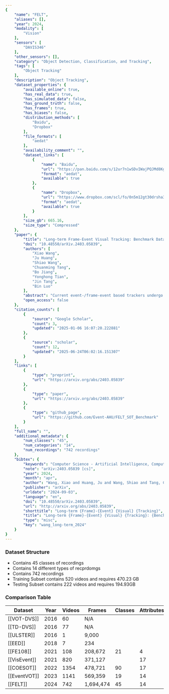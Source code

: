 ```yaml
---
{
    "name": "FELT",
    "aliases": [],
    "year": 2024,
    "modality": [
        "Vision"
    ],
    "sensors": [
        "DAVIS346"
    ],
    "other_sensors": [],
    "category": "Object Detection, Classification, and Tracking",
    "tags": [
        "Object Tracking"
    ],
    "description": "Object Tracking",
    "dataset_properties": {
        "available_online": true,
        "has_real_data": true,
        "has_simulated_data": false,
        "has_ground_truth": false,
        "has_frames": true,
        "has_biases": false,
        "distribution_methods": [
            "Baidu",
            "Dropbox"
        ],
        "file_formats": [
            "aedat"
        ],
        "availability_comment": "",
        "dataset_links": [
            {
                "name": "Baidu",
                "url": "https://pan.baidu.com/s/12ur7n1wSDvIWajPQJMd8Kg?pwd=AHUT",
                "format": "aedat",
                "available": true
            },
            {
                "name": "Dropbox",
                "url": "https://www.dropbox.com/scl/fo/0n5m12gt30drsha30hgth/h?rlkey=20mpz2oh1etbv8cnsav01bhj5&dl=0",
                "format": "aedat",
                "available": true
            }
        ],
        "size_gb": 665.16,
        "size_type": "Compressed"
    },
    "paper": {
        "title": "Long-term Frame-Event Visual Tracking: Benchmark Dataset and Baseline",
        "doi": "10.48550/arXiv.2403.05839",
        "authors": [
            "Xiao Wang",
            "Ju Huang",
            "Shiao Wang",
            "Chuanming Tang",
            "Bo Jiang",
            "Yonghong Tian",
            "Jin Tang",
            "Bin Luo"
        ],
        "abstract": "Current event-/frame-event based trackers undergo evaluation on short term tracking datasets, however, the tracking of real-world scenarios involves long-term tracking, and the performance of existing tracking algorithms in these scenarios remains unclear. In this paper, we first propose a new long-term and large-scale frame-event single object tracking dataset, termed FELT. It contains742 videos and 1,594,474 RGB frames and event stream pairs and has become the largest frame-event tracking dataset to date. We re-train and evaluate 15 baseline trackers on our dataset for future works to compare. More importantly, we find that the RGB frames and event streams are naturally incomplete due to the influence of challenging factors and spatially sparse event flow. In response to this, we propose a novel associative memory Transformer network as a unified backbone by introducing modern Hopfield layers into multi-head self-attention blocks to fuse both RGB and event data. Extensive experiments on RGB-Event (FELT),RGB-Thermal (RGBT234, LasHeR), and RGB-Depth (DepthTrack) datasets fully validated the effectiveness of our model. The dataset and source code can befound at https://github.com/Event-AHU/FELT_SOT_Benchmark.",
        "open_access": false
    },
    "citation_counts": [
        {
            "source": "Google Scholar",
            "count": 3,
            "updated": "2025-01-06 16:07:20.222881"
        },
        {
            "source": "scholar",
            "count": 12,
            "updated": "2025-06-24T06:02:16.151307"
        }
    ],
    "links": [
        {
            "type": "preprint",
            "url": "https://arxiv.org/abs/2403.05839"
        },
        {
            "type": "paper",
            "url": "https://arxiv.org/abs/2403.05839"
        },
        {
            "type": "github_page",
            "url": "https://github.com/Event-AHU/FELT_SOT_Benchmark"
        }
    ],
    "full_name": "",
    "additional_metadata": {
        "num_classes": "45",
        "num_categories": "14",
        "num_recordings": "742 recordings"
    },
    "bibtex": {
        "keywords": "Computer Science - Artificial Intelligence, Computer Science - Computer Vision and Pattern Recognition, Computer Science - Neural and Evolutionary Computing",
        "note": "arXiv:2403.05839 [cs]",
        "year": 2024,
        "month": "apr",
        "author": "Wang, Xiao and Huang, Ju and Wang, Shiao and Tang, Chuanming and Jiang, Bo and Tian, Yonghong and Tang, Jin and Luo, Bin",
        "publisher": "arXiv",
        "urldate": "2024-09-03",
        "language": "en",
        "doi": "10.48550/arXiv.2403.05839",
        "url": "http://arxiv.org/abs/2403.05839",
        "shorttitle": "Long-term {Frame}-{Event} {Visual} {Tracking}",
        "title": "Long-term {Frame}-{Event} {Visual} {Tracking}: {Benchmark} {Dataset} and {Baseline}",
        "type": "misc",
        "key": "wang_long-term_2024"
    }
}
---
```


### Dataset Structure

- Contains 45 classes of recordings
- Contains 14 different types of recprdomgs
- Contains 742 recordings
- Training Subset contains 520 videos and requires 470.23 GB
- Testing Subset contains 222 videos and requires 194.93GB

### Comparison Table

| Dataset        | Year | Videos | Frames    | Classes | Attributes | Resolution | Absent | Frame | Reality | LT  | Public |
| -------------- | ---- | ------ | --------- | ------- | ---------- | ---------- | ------ | ----- | ------- | --- | ------ |
| \[[VOT-DVS]\]  | 2016 | 60     | N/A       |         |            | 240x180    | N      | N     | N       | N   | Y      |
| \[[TD-DVS]\]   | 2016 | 77     | N/A       |         |            | 240x180    | N      | N     | N       | N   | Y      |
| \[[ULSTER]\]   | 2016 | 1      | 9,000     |         |            | 240x180    | N      | N     | Y       | Y   | N      |
| \[[EED]\]      | 2018 | 7      | 234       |         |            | 240x180    | N      | N     | Y       | N   | Y      |
| \[[FE108]\]    | 2021 | 108    | 208,672   | 21      | 4          | 346x260    | N      | N     | Y       | N   | Y      |
| \[[VisEvent]\] | 2021 | 820    | 371,127   |         | 17         | 346x260    | Y      | Y     | Y       | N   | Y      |
| \[[COESOT]\]   | 2022 | 1354   | 478,721   | 90      | 17         | 346x260    | Y      | Y     | Y       | N   | Y      |
| \[[EventVOT]\] | 2023 | 1141   | 569,359   | 19      | 14         | 1280x720   | Y      | N     | Y       | N   | Y      |
| \[[FELT]\]     | 2024 | 742    | 1,694,474 | 45      | 14         | 346x260    | Y      | Y     | Y       | Y   | Y      |
